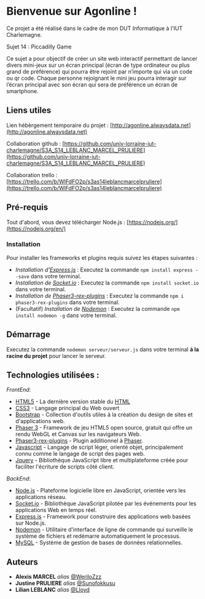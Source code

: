 # Bienvenue sur Agonline !

Ce projet a été réalisé dans le cadre de mon DUT Informatique à l'IUT Charlemagne.

Sujet 14 : Piccadilly Game

Ce sujet a pour objectif de créer un site web interactif permettant de lancer divers mini-jeux sur un écran principal (écran de type ordinateur ou plus grand de préférence) qui pourra être rejoint par n’importe qui via un code ou qr code. Chaque personne rejoignant le mini jeu pourra interagir sur l’écran principal avec son écran qui sera de préférence un écran de smartphone.

## Liens utiles
                                                                                                               
Lien hébèrgement temporaire du projet : [http://agonline.alwaysdata.net](http://agonline.alwaysdata.net)                                   
                                                                                                            
Collaboration github : [https://github.com/univ-lorraine-iut-charlemagne/S3A_S14_LEBLANC_MARCEL_PRULIERE](https://github.com/univ-lorraine-iut-charlemagne/S3A_S14_LEBLANC_MARCEL_PRULIERE)
                                                                                                                    
Collaboration trello : [https://trello.com/b/WlFdFO2p/s3as14leblancmarcelpruliere](https://trello.com/b/WlFdFO2p/s3as14leblancmarcelpruliere)                         
                       
## Pré-requis

Tout d'abord, vous devez télécharger Node.js : [https://nodejs.org/](https://nodejs.org/en/)

### Installation

Pour installer les frameworks et plugins requis suivez les étapes suivantes : 

* _Installation d'[Express.js](https://expressjs.com/fr/)_ : Executez la commande ``npm install express --save`` dans votre terminal.
* _Installation de [Socket.io](https://socket.io/fr/)_ : Executez la commande ``npm install socket.io`` dans votre terminal.
*  _Installation de [Phaser3-rex-plugins](https://www.npmjs.com/package/phaser3-rex-plugins)_ : Executez la commande ``npm i phaser3-rex-plugins`` dans votre terminal.
* (Facultatif) _Installation de [Nodemon](https://www.npmjs.com/package/nodemon)_ : Executez la commande ``npm install nodemon -g`` dans votre terminal.


## Démarrage
   
Executez la commande ``nodemon serveur/serveur.js`` dans votre terminal **à la racine du projet** pour lancer le serveur.
                     
## Technologies utilisées :

_FrontEnd_:

* [HTML5](https://developer.mozilla.org/fr/docs/Glossary/HTML5) - La dernière version stable du [HTML](https://developer.mozilla.org/fr/docs/Glossary/HTML)
* [CSS3](https://developer.mozilla.org/fr/docs/Web/CSS) - Langage principal du Web ouvert
* [Bootstrap](https://getbootstrap.com/docs/5.1/getting-started/introduction/) - Collection d'outils utiles à la création du design de sites et d'applications web.
* [Phaser 3](https://phaser.io/phaser3) - Framework de jeu HTML5 open source, gratuit qui offre un rendu WebGL et Canvas sur les navigateurs Web.
* [Phaser3-rex-plugins](https://www.npmjs.com/package/phaser3-rex-plugins) - Plugin additionnel à [Phaser](https://phaser.io/phaser3).
* [Javascript](https://developer.mozilla.org/fr/docs/Web/JavaScript) - Langage de script léger, orienté objet, principalement connu comme le langage de script des pages web.
* [Jquery](https://jquery.com/) - Bibliothèque JavaScript libre et multiplateforme créée pour faciliter l'écriture de scripts côté client.

_BackEnd_:

* [Node.js](https://nodejs.org/en/) - Plateforme logicielle libre en JavaScript, orientée vers les applications réseau.
* [Socket.io](https://socket.io/fr/) - Bibliothèque JavaScript pilotée par les événements pour les applications Web en temps réel. 
* [Express.js](https://expressjs.com/fr/) - Framework pour construire des applications web basées sur Node.js.
* [Nodemon](https://www.npmjs.com/package/nodemon) - Utilitaire d'interface de ligne de commande qui surveille le système de fichiers et redémarre automatiquement le processus.
* [MySQL](https://www.mysql.com/fr/) - Système de gestion de bases de données relationnelles.


## Auteurs

* **Alexis MARCEL** _alias_ [@WeriloZzz](https://github.com/WeriloZzz)
* **Justine PRULIERE** _alias_ [@Sunofokkusu](https://github.com/Sunofokkusu) 
* **Lilian LEBLANC** _alias_ [@Lloyd](https://github.com/LIIoyd)

